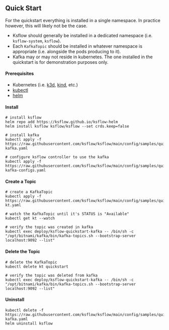 ## Quick Start

For the quickstart everything is installed in a single namespace. In practice however, this will likely not be the case.
* Ksflow should generally be installed in a dedicated namespace (i.e. `ksflow-system`, `ksflow`).
* Each `KafkaTopic` should be installed in whatever namespace is appropriate (i.e. alongside the pods producing to it).
* Kafka may or may not reside in kubernetes. The one installed in the quickstart is for demonstration purposes only.

#### Prerequisites
* Kubernetes (i.e. [k3d](https://k3d.io/v5.4.6/#installation), [kind](https://kind.sigs.k8s.io/docs/user/quick-start/#installation), etc.)
* [kubectl](https://kubernetes.io/docs/tasks/tools/#kubectl)
* [helm](https://helm.sh/docs/intro/install/)

#### Install
```shell
# install ksflow
helm repo add https://ksflow.github.io/ksflow-helm
helm install ksflow ksflow/ksflow --set crds.keep=false

# install kafka
kubectl apply -f https://raw.githubusercontent.com/ksflow/ksflow/main/config/samples/quickstart-kafka.yaml

# configure ksflow controller to use the kafka
kubectl apply -f https://raw.githubusercontent.com/ksflow/ksflow/main/config/samples/quickstart-kafka-configs.yaml
```

#### Create a Topic
```shell
# create a KafkaTopic
kubectl apply -f https://raw.githubusercontent.com/ksflow/ksflow/main/config/samples/quickstart-kt.yaml

# watch the KafkaTopic until it's STATUS is "Available"
kubectl get kt --watch

# verify the topic was created in kafka
kubectl exec deploy/ksflow-quickstart-kafka -- /bin/sh -c "/opt/bitnami/kafka/bin/kafka-topics.sh --bootstrap-server localhost:9092 --list"
```

#### Delete the Topic
```shell
# delete the KafkaTopic
kubectl delete kt quickstart

# verify the topic was deleted from kafka
kubectl exec deploy/ksflow-quickstart-kafka -- /bin/sh -c "/opt/bitnami/kafka/bin/kafka-topics.sh --bootstrap-server localhost:9092 --list"
```

#### Uninstall
```shell
kubectl delete -f https://raw.githubusercontent.com/ksflow/ksflow/main/config/samples/quickstart-kafka.yaml
helm uninstall ksflow
```
